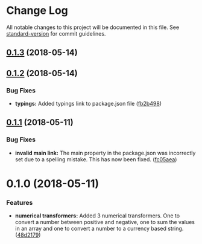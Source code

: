 # Change Log

All notable changes to this project will be documented in this file. See [standard-version](https://github.com/conventional-changelog/standard-version) for commit guidelines.

<a name="0.1.3"></a>
## [0.1.3](https://github.com/sisk-technology-group-ltd/common/compare/v0.1.2...v0.1.3) (2018-05-14)



<a name="0.1.2"></a>
## [0.1.2](https://github.com/sisk-technology-group-ltd/common/compare/v0.1.1...v0.1.2) (2018-05-14)


### Bug Fixes

* **typings:** Added typings link to package.json file ([fb2b498](https://github.com/sisk-technology-group-ltd/common/commit/fb2b498))



<a name="0.1.1"></a>
## [0.1.1](https://github.com/sisk-technology-group-ltd/common/compare/v0.1.0...v0.1.1) (2018-05-11)


### Bug Fixes

* **invalid main link:** The main property in the package.json was incorrectly set due to a spelling mistake. This has now been fixed. ([fc05aea](https://github.com/sisk-technology-group-ltd/common/commit/fc05aea))



<a name="0.1.0"></a>
# 0.1.0 (2018-05-11)


### Features

* **numerical transformers:** Added 3 numerical transformers. One to convert a number between positive and negative, one to sum the values in an array and one to convert a number to a currency based string. ([48d2179](https://github.com/sisk-technology-group-ltd/common/commit/48d2179))
